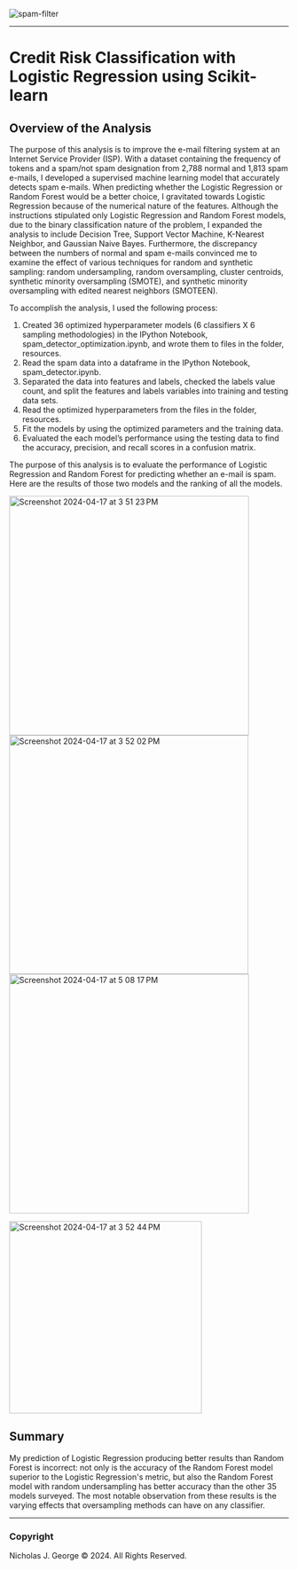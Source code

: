 ![spam-filter](https://github.com/njgeorge000158/Spam-Detection-with-Supervised-Machine-Learning-Models-Using-Scikit-Learn/assets/137228821/3d609d19-8f64-45ac-ab76-df20bb29db4b)

----

# **Credit Risk Classification with Logistic Regression using Scikit-learn**

## **Overview of the Analysis**

The purpose of this analysis is to improve the e-mail filtering system at an Internet Service Provider (ISP).  With a dataset containing the frequency of tokens and a spam/not spam designation from 2,788 normal and 1,813 spam e-mails, I developed a supervised machine learning model that accurately detects spam e-mails. When predicting whether the Logistic Regression or Random Forest would be a better choice, I gravitated towards Logistic Regression because of the numerical nature of the features.  Although the instructions stipulated only Logistic Regression and Random Forest models, due to the binary classification nature of the problem, I expanded the analysis to include Decision Tree, Support Vector Machine, K-Nearest Neighbor, and Gaussian Naive Bayes.  Furthermore, the discrepancy between the numbers of normal and spam e-mails convinced me to examine the effect of various techniques for random and synthetic sampling: random undersampling, random oversampling, cluster centroids, synthetic minority oversampling (SMOTE), and synthetic minority oversampling with edited nearest neighbors (SMOTEEN).

To accomplish the analysis, I used the following process:

1. Created 36 optimized hyperparameter models (6 classifiers X 6 sampling methodologies) in the IPython Notebook, spam_detector_optimization.ipynb, and wrote them to files in the folder, resources.
2. Read the spam data into a dataframe in the IPython Notebook, spam_detector.ipynb.
3. Separated the data into features and labels, checked the labels value count, and split the features and labels variables into training and testing data sets.
4. Read the optimized hyperparameters from the files in the folder, resources.
6. Fit the models by using the optimized parameters and the training data.
7. Evaluated the each model’s performance using the testing data to find the accuracy, precision, and recall scores in a confusion matrix.

The purpose of this analysis is to evaluate the performance of Logistic Regression and Random Forest for predicting whether an e-mail is spam. Here are the results of those two models and the ranking of all the models.

<img width="432" alt="Screenshot 2024-04-17 at 3 51 23 PM" src="https://github.com/njgeorge000158/Spam-Detection-with-Supervised-Machine-Learning-Models-Using-Scikit-Learn/assets/137228821/3009deba-873d-4fec-8320-86d1e3210d41"><img width="431" alt="Screenshot 2024-04-17 at 3 52 02 PM" src="https://github.com/njgeorge000158/Spam-Detection-with-Supervised-Machine-Learning-Models-Using-Scikit-Learn/assets/137228821/a59bf1a5-625d-4951-9cb7-150780118771">
<img width="432" alt="Screenshot 2024-04-17 at 5 08 17 PM" src="https://github.com/njgeorge000158/Spam-Detection-with-Supervised-Machine-Learning-Models-Using-Scikit-Learn/assets/137228821/2edec370-ed15-4ab6-86d8-b08a680fa4fa">

<img width="347" alt="Screenshot 2024-04-17 at 3 52 44 PM" src="https://github.com/njgeorge000158/Spam-Detection-with-Supervised-Machine-Learning-Models-Using-Scikit-Learn/assets/137228821/33020891-cd3c-434e-bbd0-4cac5ffc8de5">

## **Summary**

My prediction of Logistic Regression producing better results than Random Forest is incorrect: not only is the accuracy of the Random Forest model superior to the Logistic Regression's metric, but also the Random Forest model with random undersampling has better accuracy than the other 35 models surveyed.  The most notable observation from these results is the varying effects that oversampling methods can have on any classifier.  

----

### Copyright

Nicholas J. George © 2024. All Rights Reserved.
